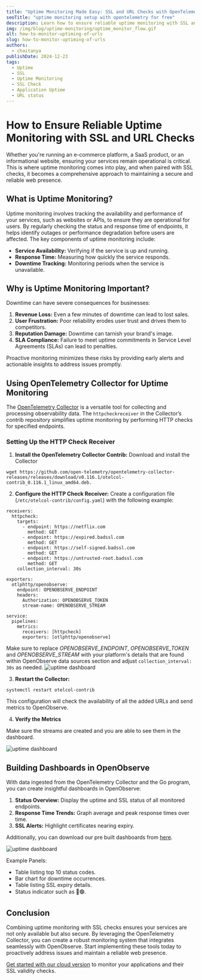 ```yaml
---
title: "Uptime Monitoring Made Easy: SSL and URL Checks with OpenTelemetry"
seoTitle: "uptime monitoring setup with opentelemetry for free"
description: Learn how to ensure reliable uptime monitoring with SSL and URL checks. Discover the importance of proactive monitoring, set up OpenTelemetry Collector's HTTP Check Receiver and visualize data in OpenObserve dashboards for actionable insights.
img: /img/blog/uptime-monitoring/uptime_monitor_flow.gif
alt: how-to-monitor-uptiming-of-urls
slug: how-to-monitor-uptiming-of-urls
authors: 
  - chaitanya
publishDate: 2024-12-23
tags:
  - Uptime
  - SSL
  - Uptime Monitoring
  - SSL Check
  - Application Uptime
  - URL status
---
```


# How to Ensure Reliable Uptime Monitoring with SSL and URL Checks 

Whether you're running an e-commerce platform, a SaaS product, or an informational website, ensuring your services remain operational is critical. This is where uptime monitoring comes into play, and when paired with SSL checks, it becomes a comprehensive approach to maintaining a secure and reliable web presence.

## What is Uptime Monitoring?

Uptime monitoring involves tracking the availability and performance of your services, such as websites or APIs, to ensure they are operational for users. By regularly checking the status and response time of endpoints, it helps identify outages or performance degradation before users are affected. The key components of uptime monitoring include:

* **Service Availability:** Verifying if the service is up and running.  
* **Response Time:** Measuring how quickly the service responds.  
* **Downtime Tracking:** Monitoring periods when the service is unavailable.

## Why is Uptime Monitoring Important?

Downtime can have severe consequences for businesses:

1. **Revenue Loss:** Even a few minutes of downtime can lead to lost sales.  
2. **User Frustration:** Poor reliability erodes user trust and drives them to competitors.  
3. **Reputation Damage:** Downtime can tarnish your brand's image.  
4. **SLA Compliance:** Failure to meet uptime commitments in Service Level Agreements (SLAs) can lead to penalties.

Proactive monitoring minimizes these risks by providing early alerts and actionable insights to address issues promptly.

## Using OpenTelemetry Collector for Uptime Monitoring

The [OpenTelemetry Collector](https://opentelemetry.io/docs/collector/) is a versatile tool for collecting and processing observability data. The `httpcheckreceiver` in the Collector’s contrib repository simplifies uptime monitoring by performing HTTP checks for specified endpoints.

### Setting Up the HTTP Check Receiver

1. **Install the OpenTelemetry Collector Contrib:** Download and install the Collector 
```
wget https://github.com/open-telemetry/opentelemetry-collector-releases/releases/download/v0.116.1/otelcol-contrib_0.116.1_linux_amd64.deb.
```

2. **Configure the HTTP Check Receiver:** Create a configuration file (`/etc/otelcol-contrib/config.yaml`) with the following example:

```
receivers:
  httpcheck:
    targets:
      - endpoint: https://netflix.com
        method: GET
      - endpoint: https://expired.badssl.com
        method: GET
      - endpoint: https://self-signed.badssl.com
        method: GET
      - endpoint: https://untrusted-root.badssl.com
        method: GET
    collection_interval: 30s

exporters:
  otlphttp/openobserve:
    endpoint: OPENOBSERVE_ENDPOINT
    headers:
      Authorization: OPENOBSERVE_TOKEN
      stream-name: OPENOBSERVE_STREAM

service:
  pipelines:
    metrics:
      receivers: [httpcheck]
      exporters: [otlphttp/openobserve]
```
Make sure to replace *OPENOBSERVE_ENDPOINT*, *OPENOBSERVE_TOKEN* and *OPENOBSERVE_STREAM* with your platform's details that are found within OpenObserve data sources section and adjust `collection_interval: 30s` as needed.
![uptime dashboard](/img/blog/uptime-monitoring/data_source.jpeg)

3. **Restart the Collector:**

```
systemctl restart otelcol-contrib
```

This configuration will check the availability of all the added URLs and send metrics to OpenObserve.

4. **Verify the Metrics**

Make sure the streams are created and you are able to see them in the dashboard.

![uptime dashboard](/img/blog/uptime-monitoring/metrics.png)

## Building Dashboards in OpenObserve

With data ingested from the OpenTelemetry Collector and the Go program, you can create insightful dashboards in OpenObserve:

1. **Status Overview:** Display the uptime and SSL status of all monitored endpoints.  
2. **Response Time Trends:** Graph average and peak response times over time.  
3. **SSL Alerts:** Highlight certificates nearing expiry.

Additionally, you can download our pre built dashboards from [here](https://github.com/openobserve/dashboards/blob/main/Uptime_Monitor/Uptime_Monitoring_Dashboard.json).

![uptime dashboard](/img/blog/uptime-monitoring/uptime_go_dashboard.gif)

Example Panels:

* Table listing top 10 status codes.  
* Bar chart for downtime occurrences.  
* Table listing SSL expiry details.
* Status indicator such as 🔴🟢.

## Conclusion

Combining uptime monitoring with SSL checks ensures your services are not only available but also secure. By leveraging the OpenTelemetry Collector, you can create a robust monitoring system that integrates seamlessly with OpenObserve. Start implementing these tools today to proactively address issues and maintain a reliable web presence.

[Get started with our cloud version](https://cloud.openobserve.ai/) to monitor your applications and their SSL validity checks. 